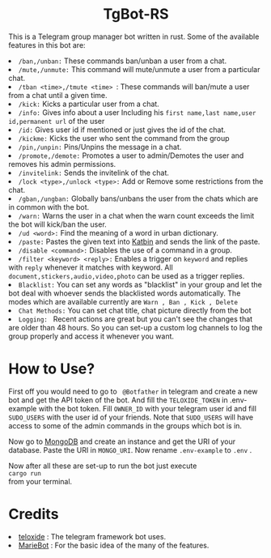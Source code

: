 <h1 align="center">TgBot-RS</h1>
<p>This is a Telegram group manager bot written in rust. Some of the available features in this bot are:</p>
<p>
<li>
<code>/ban,/unban:</code> These commands ban/unban a user from a chat.
</li>
<li>
<code>/mute,/unmute:</code> This command will mute/unmute a user from a particular chat. 
</li>
<li>
<code>/tban &lt;time&gt;,/tmute &lt;time&gt; </code>: These commands will ban/mute a user from a chat until a given time.
</li>
<li>
<code>/kick:</code> Kicks a particular user from a chat.
</li>
<li>
<code>/info:</code> Gives info about a user Including his <code>first name,last name,user id,permanent url</code> of the user
</li>
<li>
<code>/id:</code> Gives user id if mentioned or just gives the id of the chat.
</li>
<li>
<code>/kickme:</code> Kicks the user who sent the command from the group
</li>
<li>
<code>/pin,/unpin:</code> Pins/Unpins the message in a chat.
</li>
<li>
<code>/promote,/demote:</code> Promotes a user to admin/Demotes the user and removes his admin permissions.
</li>
<li>
<code>/invitelink:</code> Sends the invitelink of the chat.
</li>
<li>
<code>/lock &lt;type&gt;,/unlock &lt;type&gt;:</code> Add or Remove some restrictions from the chat.
</li>
<li>
<code>/gban,/ungban:</code> Globally bans/unbans the user from the chats which are in common with the bot.
</li>
<li>
<code>/warn:</code> Warns the user in a chat when the warn count exceeds the limit the bot will kick/ban the user. 
</li>
<li>
<code>/ud &lt;word&gt;:</code> Find the meaning of a word in urban dictionary.
</li>
<li>
<code>/paste:</code> Pastes the given text into <a href='https://katb.in/'>Katbin</a> and sends the link of the paste.
</li>
<li>
<code>/disable &lt;command&gt;:</code> Disables the use of a command in a group.
</li>
<li>
<code>/filter &lt;keyword&gt; &lt;reply&gt;:</code> Enables a trigger on <code>keyword</code> and replies with <code>reply</code> whenever it matches with keyword. All <code>document,stickers,audio,video,photo</code> can be used as a trigger replies.
</li>
<li>
<code>Blacklist:</code> You can set any words as "blacklist" in your group and let the bot deal with whoever sends the blacklisted words automatically. The modes which are available currently are <code>Warn , Ban , Kick , Delete</code>
</li>
<li><code>Chat Methods:</code> You can set chat title, chat picture directly from the bot</li>
<li><code>Logging: </code> Recent actions are great but you can't see the changes that are older than 48 hours. So you can set-up a custom log channels to log the group properly and  access it whenever you want.</li>
</p>

<h1>How to Use?</h1>
<p>First off you would need to go to <code> @Botfather</code> in telegram and create a new bot and get the API token of the bot. And fill the  <code>TELOXIDE_TOKEN</code> in .env-example with the bot token. Fill <code>OWNER_ID</code> with your telegram user id and fill <code>SUDO_USERS</code> with the user id of your friends. Note that <code>SUDO_USERS</code> will have access to some of the admin commands in the groups which bot is in.</p>
<p>
Now go to <a href='https://www.mongodb.com/'>MongoDB</a> and create an instance and get the URI of your database. Paste the URI in <code>MONGO_URI</code>. Now rename <code>.env-example</code> to <code>.env</code> .
</p>
<p>
Now after all these are set-up to run the bot just execute
<code>
cargo run
</code>
from your terminal.
</p>
<h1>Credits</h1>
<li>
<a href='https://github.com/teloxide/teloxide'>teloxide</a> : The telegram framework bot uses.
</li>
<li>
<a href='https://github.com/PaulSonOfLars/tgbot'>MarieBot</a> : For the basic idea of the many of the features.
</li>